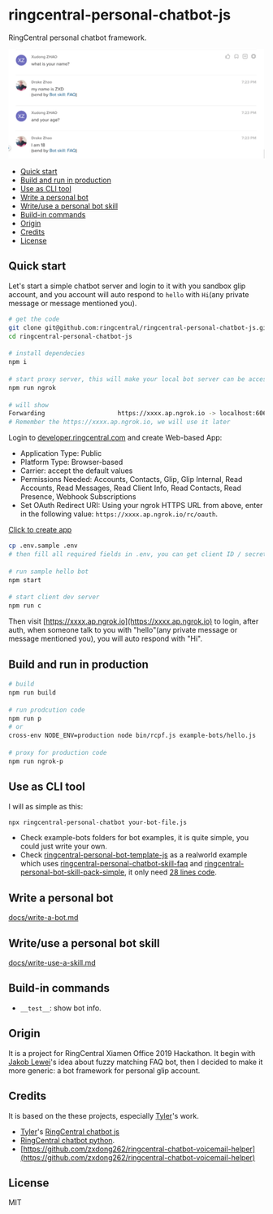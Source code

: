 # ringcentral-personal-chatbot-js <!-- omit in toc -->

RingCentral personal chatbot framework.

![ ](https://github.com/rc-personal-bot-framework/ringcentral-personal-chatbot-skill-faq/raw/master/screenshots/s1.png)

- [Quick start](#quick-start)
- [Build and run in production](#build-and-run-in-production)
- [Use as CLI tool](#use-as-cli-tool)
- [Write a personal bot](#write-a-personal-bot)
- [Write/use a personal bot skill](#writeuse-a-personal-bot-skill)
- [Build-in commands](#build-in-commands)
- [Origin](#origin)
- [Credits](#credits)
- [License](#license)

## Quick start

Let's start a simple chatbot server and login to it with you sandbox glip account, and you account will auto respond to `hello` with `Hi`(any private message or message mentioned you).

```bash
# get the code
git clone git@github.com:ringcentral/ringcentral-personal-chatbot-js.git
cd ringcentral-personal-chatbot-js

# install dependecies
npm i

# start proxy server, this will make your local bot server can be accessed by RingCentral service
npm run ngrok

# will show
Forwarding                    https://xxxx.ap.ngrok.io -> localhost:6066
# Remember the https://xxxx.ap.ngrok.io, we will use it later
```

Login to [developer.ringcentral.com](https://developer.ringcentral.com/) and create Web-based App:

- Application Type: Public
- Platform Type: Browser-based
- Carrier: accept the default values
- Permissions Needed: Accounts, Contacts, Glip, Glip Internal, Read Accounts, Read Messages, Read Client Info, Read Contacts, Read Presence, Webhook Subscriptions
- Set OAuth Redirect URI: Using your ngrok HTTPS URL from above, enter in the following value: `https://xxxx.ap.ngrok.io/rc/oauth`.

<a href="https://developer.ringcentral.com/new-app?name=Sample+Personal+Bot+App&desc=A+sample+app+created+in+conjunction+with+the+ringcentral+personal+bot+framework&public=true&type=BrowserBased&carriers=7710,7310,3420&permissions=Accounts,Contacts,Glip,GlipInternal,ReadAccounts,ReadClientInfo,ReadContacts,ReadMessages,ReadPresence,SubscriptionWebhook&redirectUri=" target="_blank">Click to create app</a>

```bash
cp .env.sample .env
# then fill all required fields in .env, you can get client ID / secret from app setting

# run sample hello bot
npm start

# start client dev server
npm run c

```

Then visit [https://xxxx.ap.ngrok.io](https://xxxx.ap.ngrok.io) to login, after auth, when someone talk to you with "hello"(any private message or message mentioned you), you will auto respond with "Hi".

## Build and run in production

```bash
# build
npm run build

# run prodcution code
npm run p
# or
cross-env NODE_ENV=production node bin/rcpf.js example-bots/hello.js

# proxy for production code
npm run ngrok-p
```

## Use as CLI tool

I will as simple as this:

```bash
npx ringcentral-personal-chatbot your-bot-file.js
```

- Check example-bots folders for bot examples, it is quite simple, you could just write your own.
- Check [ringcentral-personal-bot-template-js](https://github.com/rc-personal-bot-framework/ringcentral-personal-bot-template-js) as a realworld example which uses [ringcentral-personal-chatbot-skill-faq](https://github.com/rc-personal-bot-framework/ringcentral-personal-chatbot-skill-faq) and [ringcentral-personal-bot-skill-pack-simple](https://github.com/rc-personal-bot-framework/ringcentral-personal-bot-skill-pack-simple), it only need [28 lines code](https://github.com/rc-personal-bot-framework/ringcentral-personal-bot-template-js/blob/master/src/server/index.js).

## Write a personal bot

[docs/write-a-bot.md](docs/write-a-bot.md)

## Write/use a personal bot skill

[docs/write-use-a-skill.md](docs/write-use-a-skill.md)

## Build-in commands

- `__test__`: show bot info.

## Origin

It is a project for RingCentral Xiamen Office 2019 Hackathon. It begin with [Jakob Lewei](https://github.com/orgs/rc-personal-bot-framework/people/jakob-lewei)'s idea about fuzzy matching FAQ bot, then I decided to make it more generic: a bot framework for personal glip account.

## Credits

It is based on the these projects, especially [Tyler](https://github.com/tylerlong)'s work.

- [Tyler](https://github.com/tylerlong)'s [RingCentral chatbot js](https://github.com/ringcentral/ringcentral-chatbot-js)
- [RingCentral chatbot python](https://github.com/zxdong262/ringcentral-chatbot-python).
- [https://github.com/zxdong262/ringcentral-chatbot-voicemail-helper](https://github.com/zxdong262/ringcentral-chatbot-voicemail-helper)

## License

MIT
